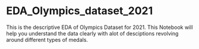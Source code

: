 # EDA_Olympics_dataset_2021
This is the descriptive EDA of Olympics Dataset for 2021. This Notebook will help you understand the data clearly with alot of desciptions revolving around different types of medals. 
